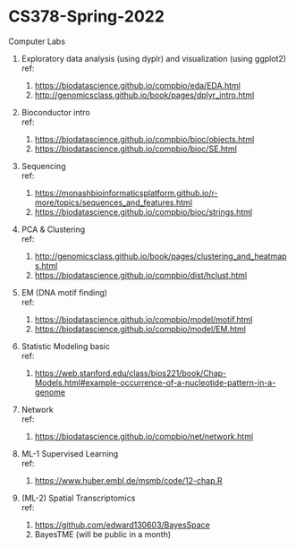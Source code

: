 # CS378-Spring-2022
Computer Labs

1. Exploratory data analysis (using dyplr) and visualization (using ggplot2)\
	ref:
	1) https://biodatascience.github.io/compbio/eda/EDA.html
	2) http://genomicsclass.github.io/book/pages/dplyr_intro.html
  
2. Bioconductor intro\
	ref:
	1) https://biodatascience.github.io/compbio/bioc/objects.html
	2) https://biodatascience.github.io/compbio/bioc/SE.html
  
3. Sequencing\
	ref: 
	1) https://monashbioinformaticsplatform.github.io/r-more/topics/sequences_and_features.html
	2) https://biodatascience.github.io/compbio/bioc/strings.html

4. PCA & Clustering\
	ref:
	1) http://genomicsclass.github.io/book/pages/clustering_and_heatmaps.html
	2) https://biodatascience.github.io/compbio/dist/hclust.html

5. EM (DNA motif finding)\
	ref:
	1) https://biodatascience.github.io/compbio/model/motif.html
	2) https://biodatascience.github.io/compbio/model/EM.html

6. Statistic Modeling basic\
	ref:
	1) https://web.stanford.edu/class/bios221/book/Chap-Models.html#example-occurrence-of-a-nucleotide-pattern-in-a-genome

7. Network\
	ref:
	1) https://biodatascience.github.io/compbio/net/network.html
  
8. ML-1 Supervised Learning\
	ref:
	1. https://www.huber.embl.de/msmb/code/12-chap.R

9. (ML-2) Spatial Transcriptomics\
	ref:
	1) https://github.com/edward130603/BayesSpace
	2) BayesTME (will be public in a month)
